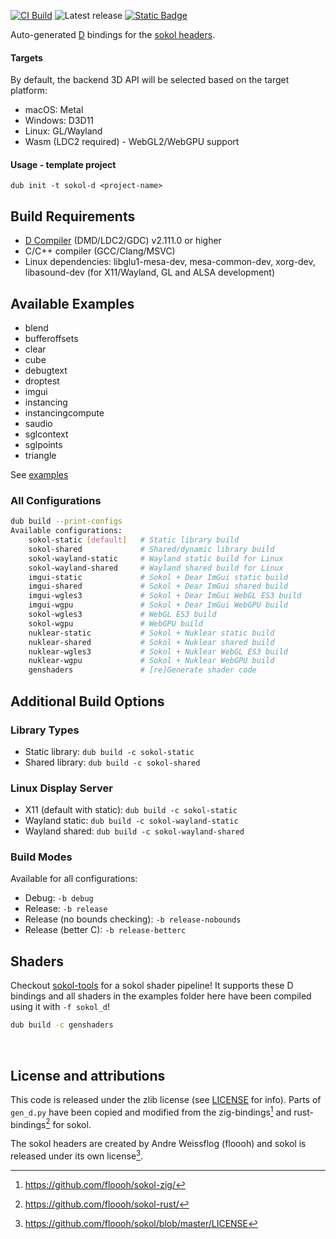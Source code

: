 [![CI Build](https://github.com/kassane/sokol-d/actions/workflows/build.yml/badge.svg)](https://github.com/kassane/sokol-d/actions/workflows/build.yml)
![Latest release](https://img.shields.io/github/v/release/kassane/sokol-d?include_prereleases&label=latest)
[![Static Badge](https://img.shields.io/badge/v2.111.0%20(stable)-f8240e?logo=d&logoColor=f8240e&label=frontend)](https://dlang.org/download.html)

Auto-generated [D](https://dlang.org) bindings for the [sokol headers](https://github.com/floooh/sokol).

#### Targets

By default, the backend 3D API will be selected based on the target platform:

- macOS: Metal
- Windows: D3D11
- Linux: GL/Wayland
- Wasm (LDC2 required) - WebGL2/WebGPU support

#### Usage - template project

```console
dub init -t sokol-d <project-name>
```

## Build Requirements

- [D Compiler](https://dlang.org/download.html) (DMD/LDC2/GDC) v2.111.0 or higher
- C/C++ compiler (GCC/Clang/MSVC)
- Linux dependencies: libglu1-mesa-dev, mesa-common-dev, xorg-dev, libasound-dev (for X11/Wayland, GL and ALSA development)

## Available Examples
- blend
- bufferoffsets
- clear
- cube
- debugtext
- droptest
- imgui
- instancing
- instancingcompute
- saudio
- sglcontext
- sglpoints
- triangle

See [examples](examples)

### All Configurations

```bash
dub build --print-configs    
Available configurations:
    sokol-static [default]   # Static library build
    sokol-shared             # Shared/dynamic library build
    sokol-wayland-static     # Wayland static build for Linux
    sokol-wayland-shared     # Wayland shared build for Linux
    imgui-static             # Sokol + Dear ImGui static build
    imgui-shared             # Sokol + Dear ImGui shared build  
    imgui-wgles3             # Sokol + Dear ImGui WebGL ES3 build
    imgui-wgpu               # Sokol + Dear ImGui WebGPU build
    sokol-wgles3             # WebGL ES3 build
    sokol-wgpu               # WebGPU build
    nuklear-static           # Sokol + Nuklear static build
    nuklear-shared           # Sokol + Nuklear shared build  
    nuklear-wgles3           # Sokol + Nuklear WebGL ES3 build
    nuklear-wgpu             # Sokol + Nuklear WebGPU build
    genshaders               # [re]Generate shader code
```

## Additional Build Options

### Library Types
- Static library: `dub build -c sokol-static`
- Shared library: `dub build -c sokol-shared`

### Linux Display Server
- X11 (default with static): `dub build -c sokol-static`
- Wayland static: `dub build -c sokol-wayland-static`
- Wayland shared: `dub build -c sokol-wayland-shared`

### Build Modes
Available for all configurations:
- Debug: `-b debug`
- Release: `-b release`
- Release (no bounds checking): `-b release-nobounds`
- Release (better C): `-b release-betterc`


## Shaders

Checkout [sokol-tools](https://github.com/floooh/sokol-tools) for a sokol shader pipeline! It supports these D bindings and all shaders in the examples folder
here have been compiled using it with `-f sokol_d`!

```bash
dub build -c genshaders
```

<br>

## License and attributions

This code is released under the zlib license (see [LICENSE](LICENSE) for info). Parts of `gen_d.py` have been copied and modified from
the zig-bindings[^1] and rust-bindings[^2] for sokol.

The sokol headers are created by Andre Weissflog (floooh) and sokol is released under its own license[^3].

[^1]: https://github.com/floooh/sokol-zig/
[^2]: https://github.com/floooh/sokol-rust/
[^3]: https://github.com/floooh/sokol/blob/master/LICENSE
